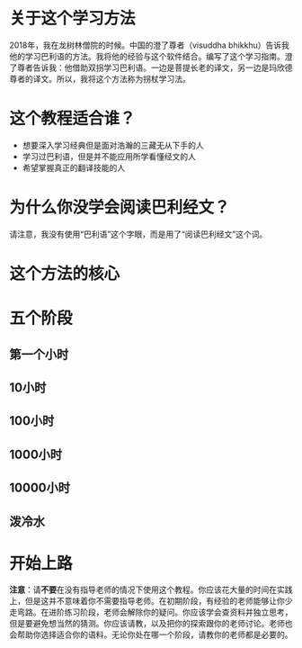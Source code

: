 # 关于这个学习方法
2018年，我在龙树林僧院的时候。中国的澄了尊者（visuddha bhikkhu）告诉我他的学习巴利语的方法。我将他的经验与这个软件结合。编写了这个学习指南。澄了尊者告诉我：他借助双拐学习巴利语。一边是菩提长老的译文，另一边是玛欣德尊者的译文。所以，我将这个方法称为拐杖学习法。
# 这个教程适合谁？
- 想要深入学习经典但是面对浩瀚的三藏无从下手的人
- 学习过巴利语，但是并不能应用所学看懂经文的人
- 希望掌握真正的翻译技能的人

# 为什么你没学会阅读巴利经文？
请注意，我没有使用“巴利语”这个字眼，而是用了“阅读巴利经文”这个词。

# 这个方法的核心

# 五个阶段

## 第一个小时

## 10小时

## 100小时

## 1000小时

## 10000小时

## 泼冷水


# 开始上路
**注意**：请**不要**在没有指导老师的情况下使用这个教程。你应该花大量的时间在实践上，但是这并不意味着你不需要指导老师。在初期阶段，有经验的老师能够让你少走弯路。在进阶练习阶段，老师会解除你的疑问。你应该学会查资料并独立思考，但是要避免想当然的猜测。你应该请教，以及把你的探索跟你的老师讨论。老师也会帮助你选择适合你的语料。无论你处在哪一个阶段，请教你的老师都是必要的。